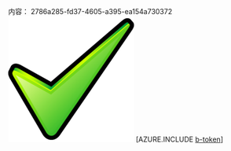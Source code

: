 内容： 2786a285-fd37-4605-a395-ea154a730372![图像](6c84b8f9-eae3-40f2-b520-580997ad9203.png)
[AZURE.INCLUDE [b-token](993b49f9-3291-465c-85ec-7c342c79eab3.md)]
